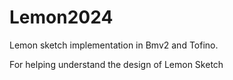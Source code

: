 # Lemon2024
Lemon sketch implementation in Bmv2 and Tofino.

For helping understand the design of Lemon Sketch
